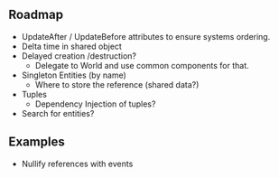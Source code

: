 
## Roadmap

* UpdateAfter / UpdateBefore attributes to ensure systems ordering. 
* Delta time in shared object
* Delayed creation /destruction?
  - Delegate to World and use common components for that.
* Singleton Entities (by name)
  - Where to store the reference (shared data?)
* Tuples
  - Dependency Injection of tuples?
* Search for entities?

## Examples

* Nullify references with events